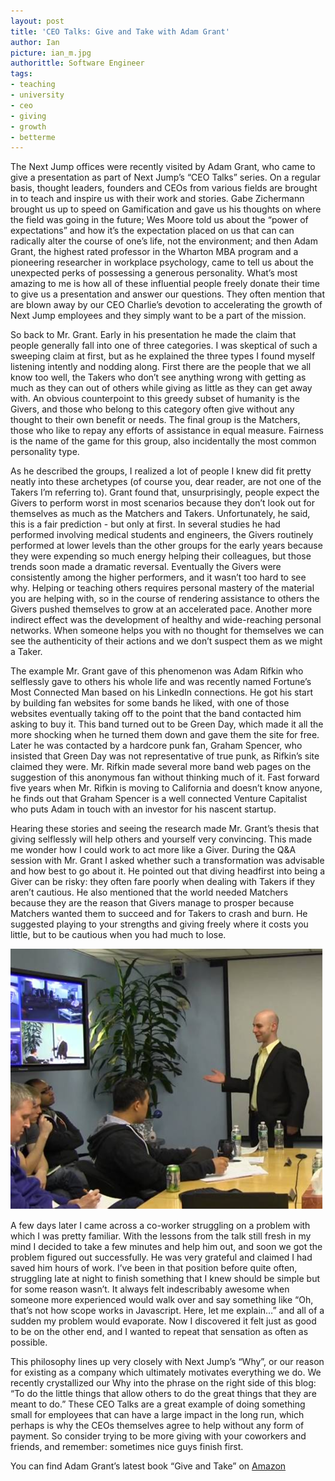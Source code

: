 ```yaml
---
layout: post
title: 'CEO Talks: Give and Take with Adam Grant'
author: Ian
picture: ian_m.jpg
authorittle: Software Engineer
tags:
- teaching
- university
- ceo
- giving
- growth
- betterme
---
```


The Next Jump offices were recently visited by Adam Grant, who came to give a presentation as part of Next Jump’s “CEO Talks” series. On a regular basis, thought leaders, founders and CEOs from various fields are brought in to teach and inspire us with their work and stories. Gabe Zichermann brought us up to speed on Gamification and gave us his thoughts on where the field was going in the future; Wes Moore told us about the “power of expectations” and how it’s the expectation placed on us that can can radically alter the course of one’s life, not the environment; and then Adam Grant, the highest rated professor in the Wharton MBA program and a pioneering researcher in workplace psychology, came to tell us about the unexpected perks of possessing a generous personality. What’s most amazing to me is how all of these influential people freely donate their time to give us a presentation and answer our questions. They often mention that are blown away by our CEO Charlie’s devotion to accelerating the growth of Next Jump employees and they simply want to be a part of the mission.

So back to Mr. Grant. Early in his presentation he made the claim that people generally fall into one of three categories. I was skeptical of such a sweeping claim at first, but as he explained the three types I found myself listening intently and nodding along. First there are the people that we all know too well, the Takers who don’t see anything wrong with getting as much as they can out of others while giving as little as they can get away with. An obvious counterpoint to this greedy subset of humanity is the Givers, and those who belong to this category often give without any thought to their own benefit or needs. The final group is the Matchers, those who like to repay any efforts of assistance in equal measure. Fairness is the name of the game for this group, also incidentally the most common personality type.

As he described the groups, I realized a lot of people I knew did fit pretty neatly into these archetypes (of course you, dear reader, are not one of the Takers I’m referring to). Grant found that, unsurprisingly, people expect the Givers to perform worst in most scenarios because they don’t look out for themselves as much as the Matchers and Takers. Unfortunately, he said, this is a fair prediction - but only at first. In several studies he had performed involving medical students and engineers, the Givers routinely performed at lower levels than the other groups for the early years because they were expending so much energy helping their colleagues, but those trends soon made a dramatic reversal. Eventually the Givers were consistently among the higher performers, and it wasn’t too hard to see why. Helping or teaching others requires personal mastery of the material you are helping with, so in the course of rendering assistance to others the Givers pushed themselves to grow at an accelerated pace. Another more indirect effect was the development of healthy and wide-reaching personal networks. When someone helps you with no thought for themselves we can see the authenticity of their actions and we don’t suspect them as we might a Taker.

The example Mr. Grant gave of this phenomenon was Adam Rifkin who selflessly gave to others his whole life and was recently named Fortune’s Most Connected Man based on his LinkedIn connections. He got his start by building fan websites for some bands he liked, with one of those websites eventually taking off to the point that the band contacted him asking to buy it. This band turned out to be Green Day, which made it all the more shocking when he turned them down and gave them the site for free. Later he was contacted by a hardcore punk fan, Graham Spencer, who insisted that Green Day was not representative of true punk, as Rifkin’s site claimed they were. Mr. Rifkin made several more band web pages on the suggestion of this anonymous fan without thinking much of it. Fast forward five years when Mr. Rifkin is moving to California and doesn’t know anyone, he finds out that Graham Spencer is a well connected Venture Capitalist who puts Adam in touch with an investor for his nascent startup.

Hearing these stories and seeing the research made Mr. Grant’s thesis that giving selflessly will help others and yourself very convincing. This made me wonder how I could work to act more like a Giver. During the Q&A session with Mr. Grant I asked whether such a transformation was advisable and how best to go about it. He pointed out that diving headfirst into being a Giver can be risky: they often fare poorly when dealing with Takers if they aren’t cautious. He also mentioned that the world needed Matchers because they are the reason that Givers manage to prosper because Matchers wanted them to succeed and for Takers to crash and burn. He suggested playing to your strengths and giving freely where it costs you little, but to be cautious when you had much to lose.


![Adam Grant](/images/ceo-talks-give-and-take-with-adam-grant-1.png)


A few days later I came across a co-worker struggling on a problem with which I was pretty familiar. With the lessons from the talk still fresh in my mind I decided to take a few minutes and help him out, and soon we got the problem figured out successfully. He was very grateful and claimed I had saved him hours of work. I’ve been in that position before quite often, struggling late at night to finish something that I knew should be simple but for some reason wasn’t. It always felt indescribably awesome when someone more experienced would walk over and say something like “Oh, that’s not how scope works in Javascript. Here, let me explain…” and all of a sudden my problem would evaporate. Now I discovered it felt just as good to be on the other end, and I wanted to repeat that sensation as often as possible.

This philosophy lines up very closely with Next Jump’s “Why”, or our reason for existing as a company which ultimately motivates everything we do. We recently crystallized our Why into the phrase on the right side of this blog: “To do the little things that allow others to do the great things that they are meant to do.” These CEO Talks are a great example of doing something small for employees that can have a large impact in the long run, which perhaps is why the CEOs themselves agree to help without any form of payment. So consider trying to be more giving with your coworkers and friends, and remember: sometimes nice guys finish first.

You can find Adam Grant’s latest book “Give and Take” on [Amazon](http://www.amazon.com/Give-Take-Revolutionary-Approach-Success/dp/0670026557)

